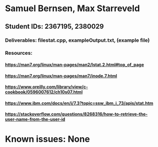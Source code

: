 # Samuel Bernsen, Max Starreveld
## Student IDs: 2367195, 2380029
### Deliverables: filestat.cpp, exampleOutput.txt, (example file)
### Resources:
#### https://man7.org/linux/man-pages/man2/lstat.2.html#top_of_page
#### https://man7.org/linux/man-pages/man7/inode.7.html
#### https://www.oreilly.com/library/view/c-cookbook/0596007612/ch10s07.html
#### https://www.ibm.com/docs/en/i/7.3?topic=ssw_ibm_i_73/apis/stat.htm
#### https://stackoverflow.com/questions/8268316/how-to-retrieve-the-user-name-from-the-user-id

# Known issues: None

